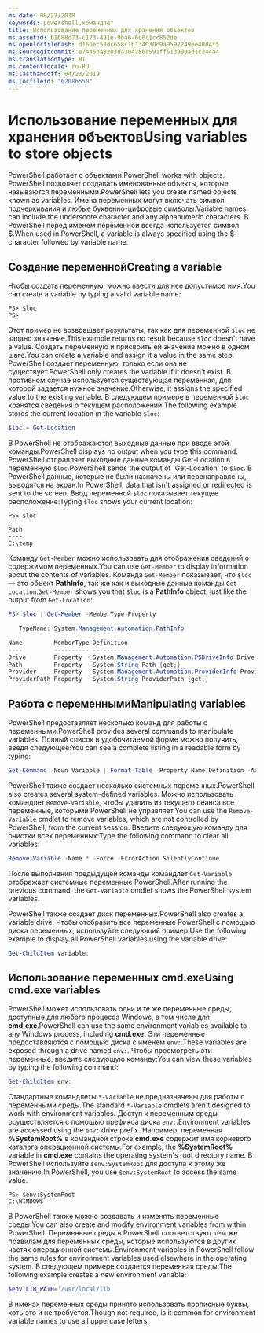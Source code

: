 ```yaml
---
ms.date: 08/27/2018
keywords: powershell,командлет
title: Использование переменных для хранения объектов
ms.assetid: b1688d73-c173-491e-9ba6-6d0c1cc852de
ms.openlocfilehash: d166ec58dc658c1b134030c9a9592249ee40d4f5
ms.sourcegitcommit: e7445ba8203da304286c591ff513900ad1c244a4
ms.translationtype: HT
ms.contentlocale: ru-RU
ms.lasthandoff: 04/23/2019
ms.locfileid: "62086550"
---
```

# <a name="using-variables-to-store-objects"></a><span data-ttu-id="8328a-103">Использование переменных для хранения объектов</span><span class="sxs-lookup"><span data-stu-id="8328a-103">Using variables to store objects</span></span>

<span data-ttu-id="8328a-104">PowerShell работает с объектами.</span><span class="sxs-lookup"><span data-stu-id="8328a-104">PowerShell works with objects.</span></span> <span data-ttu-id="8328a-105">PowerShell позволяет создавать именованные объекты, которые называются переменными.</span><span class="sxs-lookup"><span data-stu-id="8328a-105">PowerShell lets you create named objects known as variables.</span></span>
<span data-ttu-id="8328a-106">Имена переменных могут включать символ подчеркивания и любые буквенно-цифровые символы.</span><span class="sxs-lookup"><span data-stu-id="8328a-106">Variable names can include the underscore character and any alphanumeric characters.</span></span> <span data-ttu-id="8328a-107">В PowerShell перед именем переменной всегда используется символ \$.</span><span class="sxs-lookup"><span data-stu-id="8328a-107">When used in PowerShell, a variable is always specified using the \$ character followed by variable name.</span></span>

## <a name="creating-a-variable"></a><span data-ttu-id="8328a-108">Создание переменной</span><span class="sxs-lookup"><span data-stu-id="8328a-108">Creating a variable</span></span>

<span data-ttu-id="8328a-109">Чтобы создать переменную, можно ввести для нее допустимое имя:</span><span class="sxs-lookup"><span data-stu-id="8328a-109">You can create a variable by typing a valid variable name:</span></span>

```
PS> $loc
PS>
```

<span data-ttu-id="8328a-110">Этот пример не возвращает результаты, так как для переменной `$loc` не задано значение.</span><span class="sxs-lookup"><span data-stu-id="8328a-110">This example returns no result because `$loc` doesn't have a value.</span></span> <span data-ttu-id="8328a-111">Создать переменную и присвоить ей значение можно в одном шаге.</span><span class="sxs-lookup"><span data-stu-id="8328a-111">You can create a variable and assign it a value in the same step.</span></span> <span data-ttu-id="8328a-112">PowerShell создает переменную, только если она не существует.</span><span class="sxs-lookup"><span data-stu-id="8328a-112">PowerShell only creates the variable if it doesn't exist.</span></span>
<span data-ttu-id="8328a-113">В противном случае используется существующая переменная, для которой задается нужное значение.</span><span class="sxs-lookup"><span data-stu-id="8328a-113">Otherwise, it assigns the specified value to the existing variable.</span></span> <span data-ttu-id="8328a-114">В следующем примере в переменной `$loc` хранятся сведения о текущем расположении:</span><span class="sxs-lookup"><span data-stu-id="8328a-114">The following example stores the current location in the variable `$loc`:</span></span>

```powershell
$loc = Get-Location
```

<span data-ttu-id="8328a-115">В PowerShell не отображаются выходные данные при вводе этой команды.</span><span class="sxs-lookup"><span data-stu-id="8328a-115">PowerShell displays no output when you type this command.</span></span> <span data-ttu-id="8328a-116">PowerShell отправляет выходные данные команды Get-Location в переменную `$loc`.</span><span class="sxs-lookup"><span data-stu-id="8328a-116">PowerShell sends the output of 'Get-Location' to `$loc`.</span></span> <span data-ttu-id="8328a-117">В PowerShell данные, которые не были назначены или перенаправлены, выводятся на экран.</span><span class="sxs-lookup"><span data-stu-id="8328a-117">In PowerShell, data that isn't assigned or redirected is sent to the screen.</span></span> <span data-ttu-id="8328a-118">Ввод переменной `$loc` показывает текущее расположение:</span><span class="sxs-lookup"><span data-stu-id="8328a-118">Typing `$loc` shows your current location:</span></span>

```
PS> $loc

Path
----
C:\temp
```

<span data-ttu-id="8328a-119">Команду `Get-Member` можно использовать для отображения сведений о содержимом переменных.</span><span class="sxs-lookup"><span data-stu-id="8328a-119">You can use `Get-Member` to display information about the contents of variables.</span></span> <span data-ttu-id="8328a-120">Команда `Get-Member` показывает, что `$loc` — это объект **PathInfo**, так же как и выходные данные команды `Get-Location`:</span><span class="sxs-lookup"><span data-stu-id="8328a-120">`Get-Member` shows you that `$loc` is a **PathInfo** object, just like the output from `Get-Location`:</span></span>

```powershell
PS> $loc | Get-Member -MemberType Property

   TypeName: System.Management.Automation.PathInfo

Name         MemberType Definition
----         ---------- ----------
Drive        Property   System.Management.Automation.PSDriveInfo Drive {get;}
Path         Property   System.String Path {get;}
Provider     Property   System.Management.Automation.ProviderInfo Provider {...
ProviderPath Property   System.String ProviderPath {get;}
```

## <a name="manipulating-variables"></a><span data-ttu-id="8328a-121">Работа с переменными</span><span class="sxs-lookup"><span data-stu-id="8328a-121">Manipulating variables</span></span>

<span data-ttu-id="8328a-122">PowerShell предоставляет несколько команд для работы с переменными.</span><span class="sxs-lookup"><span data-stu-id="8328a-122">PowerShell provides several commands to manipulate variables.</span></span> <span data-ttu-id="8328a-123">Полный список в удобочитаемой форме можно получить, введя следующее:</span><span class="sxs-lookup"><span data-stu-id="8328a-123">You can see a complete listing in a readable form by typing:</span></span>

```powershell
Get-Command -Noun Variable | Format-Table -Property Name,Definition -AutoSize -Wrap
```

<span data-ttu-id="8328a-124">PowerShell также создает несколько системных переменных.</span><span class="sxs-lookup"><span data-stu-id="8328a-124">PowerShell also creates several system-defined variables.</span></span> <span data-ttu-id="8328a-125">Можно использовать командлет `Remove-Variable`, чтобы удалить из текущего сеанса все переменные, которыми PowerShell не управляет.</span><span class="sxs-lookup"><span data-stu-id="8328a-125">You can use the `Remove-Variable` cmdlet to remove variables, which are not controlled by PowerShell, from the current session.</span></span> <span data-ttu-id="8328a-126">Введите следующую команду для очистки всех переменных:</span><span class="sxs-lookup"><span data-stu-id="8328a-126">Type the following command to clear all variables:</span></span>

```powershell
Remove-Variable -Name * -Force -ErrorAction SilentlyContinue
```

<span data-ttu-id="8328a-127">После выполнения предыдущей команды командлет `Get-Variable` отображает системные переменные PowerShell.</span><span class="sxs-lookup"><span data-stu-id="8328a-127">After running the previous command, the `Get-Variable` cmdlet shows the PowerShell system variables.</span></span>

<span data-ttu-id="8328a-128">PowerShell также создает диск переменных.</span><span class="sxs-lookup"><span data-stu-id="8328a-128">PowerShell also creates a variable drive.</span></span> <span data-ttu-id="8328a-129">Чтобы отобразить все переменные PowerShell с помощью диска переменных, используйте следующий пример:</span><span class="sxs-lookup"><span data-stu-id="8328a-129">Use the following example to display all PowerShell variables using the variable drive:</span></span>

```powershell
Get-ChildItem variable:
```

## <a name="using-cmdexe-variables"></a><span data-ttu-id="8328a-130">Использование переменных cmd.exe</span><span class="sxs-lookup"><span data-stu-id="8328a-130">Using cmd.exe variables</span></span>

<span data-ttu-id="8328a-131">PowerShell может использовать одни и те же переменные среды, доступные для любого процесса Windows, в том числе для **cmd.exe**.</span><span class="sxs-lookup"><span data-stu-id="8328a-131">PowerShell can use the same environment variables available to any Windows process, including **cmd.exe**.</span></span> <span data-ttu-id="8328a-132">Эти переменные предоставляются с помощью диска с именем `env:`.</span><span class="sxs-lookup"><span data-stu-id="8328a-132">These variables are exposed through a drive named `env:`.</span></span> <span data-ttu-id="8328a-133">Чтобы просмотреть эти переменные, введите следующую команду:</span><span class="sxs-lookup"><span data-stu-id="8328a-133">You can view these variables by typing the following command:</span></span>

```powershell
Get-ChildItem env:
```

<span data-ttu-id="8328a-134">Стандартные командлеты `*-Variable` не предназначены для работы с переменными среды.</span><span class="sxs-lookup"><span data-stu-id="8328a-134">The standard `*-Variable` cmdlets aren't designed to work with environment variables.</span></span> <span data-ttu-id="8328a-135">Доступ к переменным среды осуществляется с помощью префикса диска `env:`.</span><span class="sxs-lookup"><span data-stu-id="8328a-135">Environment variables are accessed using the `env:` drive prefix.</span></span> <span data-ttu-id="8328a-136">Например, переменная **%SystemRoot%** в командной строке **cmd.exe** содержит имя корневого каталога операционной системы.</span><span class="sxs-lookup"><span data-stu-id="8328a-136">For example, the **%SystemRoot%** variable in **cmd.exe** contains the operating system's root directory name.</span></span> <span data-ttu-id="8328a-137">В PowerShell используйте `$env:SystemRoot` для доступа к этому же значению.</span><span class="sxs-lookup"><span data-stu-id="8328a-137">In PowerShell, you use `$env:SystemRoot` to access the same value.</span></span>

```
PS> $env:SystemRoot
C:\WINDOWS
```

<span data-ttu-id="8328a-138">В PowerShell также можно создавать и изменять переменные среды.</span><span class="sxs-lookup"><span data-stu-id="8328a-138">You can also create and modify environment variables from within PowerShell.</span></span> <span data-ttu-id="8328a-139">Переменные среды в PowerShell соответствуют тем же правилам для переменных среды, которые используются в других частях операционной системы.</span><span class="sxs-lookup"><span data-stu-id="8328a-139">Environment variables in PowerShell follow the same rules for environment variables used elsewhere in the operating system.</span></span> <span data-ttu-id="8328a-140">В следующем примере создается переменная среды:</span><span class="sxs-lookup"><span data-stu-id="8328a-140">The following example creates a new environment variable:</span></span>

```powershell
$env:LIB_PATH='/usr/local/lib'
```

<span data-ttu-id="8328a-141">В именах переменных среды принято использовать прописные буквы, хоть это и не требуется.</span><span class="sxs-lookup"><span data-stu-id="8328a-141">Though not required, is it common for environment variable names to use all uppercase letters.</span></span>
